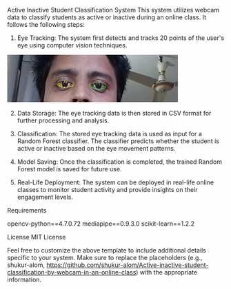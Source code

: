 Active Inactive Student Classification System
This system utilizes webcam data to classify students as active or inactive during an online class. It follows the following steps:

1. Eye Tracking: The system first detects and tracks 20 points of the user's eye using computer vision techniques.

![example](https://github.com/shukur-alom/Active-inactive-student-classification-by-webcam-in-an-online-class/blob/master/eye.png)

2. Data Storage: The eye tracking data is then stored in CSV format for further processing and analysis.

3. Classification: The stored eye tracking data is used as input for a Random Forest classifier. The classifier predicts whether the student is active or inactive based on the eye movement patterns.

4. Model Saving: Once the classification is completed, the trained Random Forest model is saved for future use.

5. Real-Life Deployment: The system can be deployed in real-life online classes to monitor student activity and provide insights on their engagement levels.


Requirements

opencv-python==4.7.0.72
mediapipe==0.9.3.0
scikit-learn==1.2.2



License
MIT License

Feel free to customize the above template to include additional details specific to your system. Make sure to replace the placeholders (e.g., shukur-alom, https://github.com/shukur-alom/Active-inactive-student-classification-by-webcam-in-an-online-class) with the appropriate information.